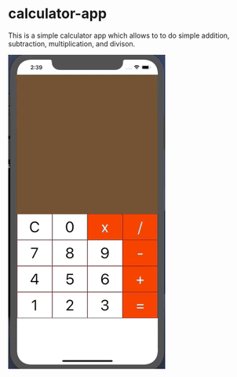 # calculator-app
This is a simple calculator app which allows to to do simple addition, subtraction, multiplication, and divison.

![](calculator-demo.gif)

